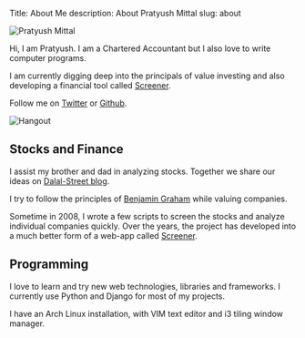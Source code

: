 Title: About Me
description: About Pratyush Mittal
slug: about

![Pratyush Mittal]({filename}/uploads/profile.jpg)

Hi, I am Pratyush. I am a Chartered Accountant but I also love to write computer programs.

I am currently digging deep into the principals of value investing and also developing a financial tool called [Screener][].

Follow me on [Twitter][] or [Github][].

![Hangout]({filename}/uploads/perfect.jpg)

## Stocks and Finance

I assist my brother and dad in analyzing stocks.
Together we share our ideas on [Dalal-Street blog][blog].

I try to follow the principles of [Benjamin Graham][graham]
while valuing companies.

Sometime in 2008, I wrote a few scripts to screen
the stocks and analyze individual companies quickly. Over the years, the project has developed into a much better form of a web-app called [Screener][].


## Programming

I love to learn and try new web technologies,
libraries and frameworks. I currently use Python
and Django for most of my projects.

I have an Arch Linux installation, with VIM text
editor and i3 tiling window manager.



[Screener]: http://www.screener.in
[Twitter]: http://www.twitter.com/faltoo
[Github]: https://github.com/pratyushmittal
[blog]: http://www.dalal-street.in
[graham]: http://en.wikipedia.org/wiki/Security_Analysis_(book)
